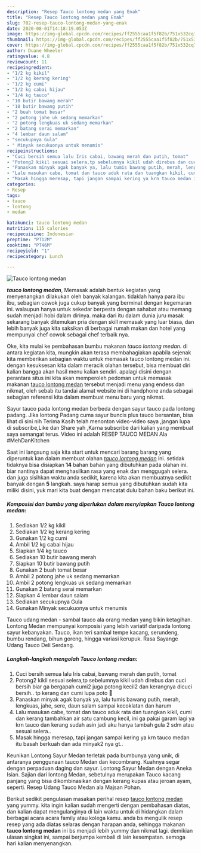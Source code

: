 ```yaml
---
description: "Resep Tauco lontong medan yang Enak"
title: "Resep Tauco lontong medan yang Enak"
slug: 702-resep-tauco-lontong-medan-yang-enak
date: 2020-08-01T14:18:19.053Z
image: https://img-global.cpcdn.com/recipes/ff2555caa1f5f82b/751x532cq70/tauco-lontong-medan-foto-resep-utama.jpg
thumbnail: https://img-global.cpcdn.com/recipes/ff2555caa1f5f82b/751x532cq70/tauco-lontong-medan-foto-resep-utama.jpg
cover: https://img-global.cpcdn.com/recipes/ff2555caa1f5f82b/751x532cq70/tauco-lontong-medan-foto-resep-utama.jpg
author: Duane Wheeler
ratingvalue: 4.8
reviewcount: 11
recipeingredient:
- "1/2 kg kikil"
- "1/2 kg kerang kering"
- "1/2 kg cumi"
- "1/2 kg cabai hijau"
- "1/4 kg tauco"
- "10 butir bawang merah"
- "10 butir bawang putih"
- "2 buah tomat besar"
- "2 potong jahe uk sedang memarkan"
- "2 potong lengkuas uk sedang memarkan"
- "2 batang serai memarkan"
- "4 lembar daun salam"
- "secukupnya Gula"
- " Minyak secukuonya untuk menumis"
recipeinstructions:
- "Cuci bersih semua lalu Iris cabai, bawang merah dan putih, tomat"
- "Potong2 kikil sesuai selera,tp sebelumnya kikil udah direbus dan cuci bersih biar ga bergapah cumi2 juga potong kecil2 dan kerangnya dicuci bersih.. tp kerang dan cumi lupa poto 🤣"
- "Panaskan minyak agak banyak ya, lalu tumis bawang putih, merah, lengkuas, jahe, sere, daun salam sampai kecoklatan dan harum"
- "Lalu masukan cabe, tomat dan tauco aduk rata dan tuangkan kikil, cumi dan kerang tambahkan air satu cambung kecil, ini ga pakai garam lagi ya krn tauco dan kerang sudah asin jadi aku hanya tambah gula 2 sdm atau sesuai selera.."
- "Masak hingga meresap, tapi jangan sampai kering ya krn tauco medan itu basah berkuah dan ada minyak2 nya gt.."
categories:
- Resep
tags:
- tauco
- lontong
- medan

katakunci: tauco lontong medan 
nutrition: 115 calories
recipecuisine: Indonesian
preptime: "PT12M"
cooktime: "PT46M"
recipeyield: "1"
recipecategory: Lunch

---
```



![Tauco lontong medan](https://img-global.cpcdn.com/recipes/ff2555caa1f5f82b/751x532cq70/tauco-lontong-medan-foto-resep-utama.jpg)

<b><i>tauco lontong medan</i></b>, Memasak adalah bentuk kegiatan yang menyenangkan dilakukan oleh banyak kalangan. tidaklah hanya para ibu ibu, sebagian cowok juga cukup banyak yang berminat dengan kegemaran ini. walaupun hanya untuk sekedar berpesta dengan sahabat atau memang sudah menjadi hobi dalam dirinya. maka dari itu dalam dunia juru masak sekarang banyak ditemukan pria dengan skill memasak yang luar biasa, dan lebih banyak juga kita saksikan di berbagai rumah makan dan hotel yang mempunyai chef cowok sebagai chef terbaik nya.

Oke, kita mulai ke pembahasan bumbu makanan <i>tauco lontong medan</i>. di antara kegiatan kita, mungkin akan terasa membahagiakan apabila sejenak kita memberikan sebagian waktu untuk memasak tauco lontong medan ini. dengan kesuksesan kita dalam meracik olahan tersebut, bisa membuat diri kalian bangga akan hasil menu kalian sendiri. apalagi disini dengan perantara situs ini kita akan memperoleh pedoman untuk memasak makanan <u>tauco lontong medan</u> tersebut menjadi menu yang endess dan nikmat, oleh sebab itu tandai alamat website ini di handphone anda sebagai sebagian referensi kita dalam membuat menu baru yang nikmat.

Sayur tauco pada lontong medan berbeda dengan sayur tauco pada lontong padang. Jika lontong Padang cuma sayur buncis plus tauco bersantan, bisa lihat di sini nih  Terima Kasih telah menonton video-video saya ,jangan lupa di subscribe,Like dan Share yah ,Karna subscribe dari kalian yang membuat saya semangat terus. Video ini adalah RESEP TAUCO MEDAN Ala #MehDanKitchen


Saat ini langsung saja kita start untuk mencari barang barang yang diperuntuk kan dalam membuat olahan <u><i>tauco lontong medan</i></u> ini. setidak tidaknya bisa disiapkan <b>14</b> bahan bahan yang dibutuhkan pada olahan ini. biar nantinya dapat menghasilkan rasa yang enak dan menggugah selera. dan juga sisihkan waktu anda sedikit, karena kita akan membuatnya sedikit banyak dengan <b>5</b> langkah. saya harap semua yang dibutuhkan sudah kita miliki disini, yuk mari kita buat dengan mencatat dulu bahan baku berikut ini.

<!--inarticleads1-->

##### Komposisi dan bumbu yang diperlukan dalam menyiapkan Tauco lontong medan:

1. Sediakan 1/2 kg kikil
1. Sediakan 1/2 kg kerang kering
1. Gunakan 1/2 kg cumi
1. Ambil 1/2 kg cabai hijau
1. Siapkan 1/4 kg tauco
1. Sediakan 10 butir bawang merah
1. Siapkan 10 butir bawang putih
1. Gunakan 2 buah tomat besar
1. Ambil 2 potong jahe uk sedang memarkan
1. Ambil 2 potong lengkuas uk sedang memarkan
1. Gunakan 2 batang serai memarkan
1. Siapkan 4 lembar daun salam
1. Sediakan secukupnya Gula
1. Gunakan  Minyak secukuonya untuk menumis


Tauco udang medan - sambal tauco ala orang medan yang bikin ketagihan. Lontong Medan mempunyai komposisi yang lebih variatif daripada lontong sayur kebanyakan. Tauco, ikan teri sambal tempe kacang, serundeng, bumbu rendang, bihun goreng, hingga variasi kerupuk. Rasa Sayange Udang Tauco Deli Serdang. 

<!--inarticleads2-->

##### Langkah-langkah mengolah Tauco lontong medan:

1. Cuci bersih semua lalu Iris cabai, bawang merah dan putih, tomat
1. Potong2 kikil sesuai selera,tp sebelumnya kikil udah direbus dan cuci bersih biar ga bergapah cumi2 juga potong kecil2 dan kerangnya dicuci bersih.. tp kerang dan cumi lupa poto 🤣
1. Panaskan minyak agak banyak ya, lalu tumis bawang putih, merah, lengkuas, jahe, sere, daun salam sampai kecoklatan dan harum
1. Lalu masukan cabe, tomat dan tauco aduk rata dan tuangkan kikil, cumi dan kerang tambahkan air satu cambung kecil, ini ga pakai garam lagi ya krn tauco dan kerang sudah asin jadi aku hanya tambah gula 2 sdm atau sesuai selera..
1. Masak hingga meresap, tapi jangan sampai kering ya krn tauco medan itu basah berkuah dan ada minyak2 nya gt..


Keunikan Lontong Sayur Medan terletak pada bumbunya yang unik, di antaranya penggunaan tauco Medan dan kecombrang. Kuahnya segar dengan perpaduan daging dan sayur. Lontong Sayur Medan dengan Aneka Isian. Sajian dari lontong Medan, sebetulnya merupakan Tauco kacang panjang yang bisa dikombinasikan dengan kerang kupas atau jeroan ayam, seperti. Resep Udang Tauco Medan ala Majsan Pohan. 

Berikut sedikit pengulasan masakan perihal resep <u>tauco lontong medan</u> yang yummy. kita ingin kalian sudah mengerti dengan pembahasan diatas, dan kalian dapat mengulanginya di lain waktu untuk di hidangkan dalam berbagai acara acara family atau kolega kamu. anda bs mengulik resep resep yang ada diatas selaras dengan harapan anda, sehingga makanan <b>tauco lontong medan</b> ini bs menjadi lebih yummy dan nikmat lagi. demikian ulasan singkat ini, sampai berjumpa kembali di lain kesempatan. semoga hari kalian menyenangkan.
